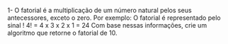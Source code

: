 1- O fatorial é a multiplicação de um número natural pelos seus antecessores, exceto o zero. Por exemplo:
O fatorial é representado pelo sinal !
4! = 4 x 3 x 2 x 1 = 24
Com base nessas informações, crie um algoritmo que retorne o fatorial de 10.
